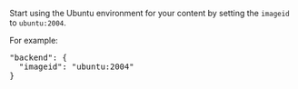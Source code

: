 Start using the Ubuntu environment for your content by setting the `imageid` to `ubuntu:2004`.

For example:

<pre class="file">
"backend": {
  "imageid": "ubuntu:2004"
}
</pre>
